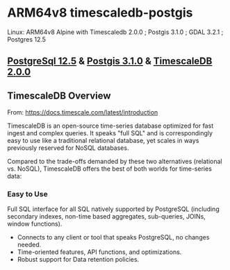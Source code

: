 # ARM64v8 timescaledb-postgis
Linux: ARM64v8 Alpine with Timescaledb 2.0.0 ; Postgis 3.1.0 ; GDAL 3.2.1 ; Postgres 12.5

## [PostgreSql 12.5](https://www.postgresql.org/) & [Postgis 3.1.0](https://postgis.net/) & [TimescaleDB 2.0.0](https://www.timescale.com/)

## TimescaleDB Overview

From: https://docs.timescale.com/latest/introduction

TimescaleDB is an open-source time-series database optimized for fast ingest and complex queries. It speaks "full SQL" and is correspondingly easy to use like a traditional relational database, yet scales in ways previously reserved for NoSQL databases.

Compared to the trade-offs demanded by these two alternatives (relational vs. NoSQL), TimescaleDB offers the best of both worlds for time-series data:

### Easy to Use
Full SQL interface for all SQL natively supported by PostgreSQL (including secondary indexes, non-time based aggregates, sub-queries, JOINs, window functions).

- Connects to any client or tool that speaks PostgreSQL, no changes needed.
- Time-oriented features, API functions, and optimizations.
- Robust support for Data retention policies.
